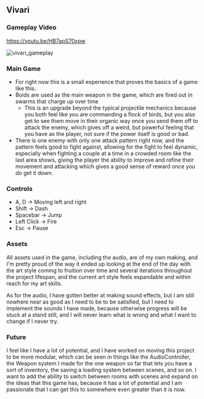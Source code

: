 ## Vivari ##

### Gameplay Video ###
https://youtu.be/HB7apS70xpw

![vivari_gameplay](https://github.com/user-attachments/assets/6f546810-93c7-4dc7-a031-0549d3271262)

### Main Game ##
- For right now this is a small experience that proves the basics of a game like this.
- Boids are used as the main weapon in the game, which are fired out in swarms that charge up over time
  - This is an upgrade beyond the typical projectile mechanics because you both feel like you are commanding a flock of birds, but you also get to see them move in their organic way once you send them off to attack the enemy, which gives off a weird, but powerful feeling that you have as the player, not sure if the power itself is good or bad.
- There is one enemy with only one attack pattern right now, and the pattern feels good to fight against, allowing for the fight to feel dynamic, especially when fighting a couple at a time in a crowded room like the last area shows, giving the player the ability to improve and refine their movement and attacking which gives a good sense of reward once you do get it down.

### Controls ###
- A, D -> Moving left and right
- Shift -> Dash
- Spacebar -> Jump
- Left Click -> Fire
- Esc -> Pause

### Assets ###
All assets used in the game, including the audio, are of my own making, and I'm pretty proud of the way it ended up looking at the end of the day with the art style coming to fruition over time and several iterations throughout the project lifespan, and the current art style feels expandable and within reach for my art skills.

As for the audio, I have gotten better at making sound effects, but I am still nowhere near as good as I need to be to be satisfied, but I need to implement the sounds I have made, because otherwise progress will be stuck at a stand still, and I will never learn what is wrong and what I want to change if I never try.

### Future ###
I feel like I have a lot of potential, and I have worked on moving this project to be more modular, which can be seen in things like the AudioController, the Weapon system I made for the one weapon so far that lets you have a sort of inventory, the saving a loading system between scenes, and so on. I want to add the ability to switch between rooms with scenes and expand on the ideas that this game has, because it has a lot of potential and I am passionate that I can get this to somewhere even greater than it is now.
